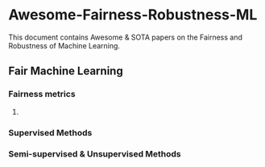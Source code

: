 # Awesome-Fairness-Robustness-ML

This document contains Awesome & SOTA papers on the Fairness and Robustness of Machine Learning.

## Fair Machine Learning

### Fairness metrics
1. 

### Supervised Methods

### Semi-supervised & Unsupervised Methods
